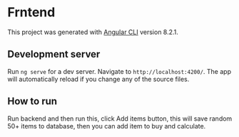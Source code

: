 # Frntend

This project was generated with [Angular CLI](https://github.com/angular/angular-cli) version 8.2.1.

## Development server

Run `ng serve` for a dev server. Navigate to `http://localhost:4200/`. The app will automatically reload if you change any of the source files.

## How to run
Run backend and then run this, click Add items button, this will save random 50+ items to database, then you can add item to buy and calculate.
